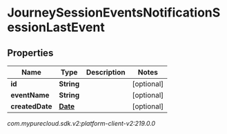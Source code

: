 # JourneySessionEventsNotificationSessionLastEvent


## Properties

| Name | Type | Description | Notes |
| ------------ | ------------- | ------------- | ------------- |
| **id** | **String** |  |  [optional] |
| **eventName** | **String** |  |  [optional] |
| **createdDate** | [**Date**](Date) |  |  [optional] |




_com.mypurecloud.sdk.v2:platform-client-v2:219.0.0_
